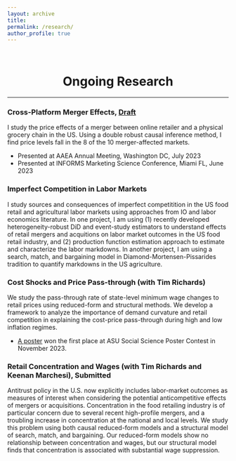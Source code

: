 ```yaml
---
layout: archive
title: 
permalink: /research/
author_profile: true
---
```

<br/> 

<!-- Google Tag Manager (noscript) -->
<noscript><iframe src="https://www.googletagmanager.com/ns.html?id=GTM-PNS829G"
height="0" width="0" style="display:none;visibility:hidden"></iframe></noscript>
<!-- End Google Tag Manager (noscript) -->

# <center> Ongoing Research </center>
- - -

### Cross-Platform Merger Effects, [Draft](https://www.dropbox.com/scl/fi/uqzjcrk5b3hmvkxadktew/Cross_Platforms_Merger_Effects_UP.pdf?rlkey=4wcsohtefba49x4j1scqjnnio&dl=0)
I study the price effects of a merger between online retailer and a physical grocery chain in the US. Using a double robust causal inference method, I find price levels fall in the 8 of the 10 merger-affected markets. 
* Presented at AAEA Annual Meeting, Washington DC, July 2023
* Presented at INFORMS Marketing Science Conference, Miami FL, June 2023


### Imperfect Competition in Labor Markets
I study sources and consequences of imperfect competitition in the US food retail and agricultural labor markets using approaches from IO and labor economics literature. In one project, I am using (1) recently developed heterogeneity-robust DiD and event-study estimators to understand effects of retail mergers and acquitions on labor market outcomes in the US food retail industry, and (2) production function estimation approach to estimate and characterize the labor markdowns. In another project, I am using a search, match, and bargaining model in Diamond-Mortensen-Pissarides tradition to quantify markdowns in the US agriculture. 

### Cost Shocks and Price Pass-through (with Tim Richards)
We study the pass-through rate of state-level minimum wage changes to retail prices using reduced-form and structural methods. We develop a framework to analyze the importance of demand curvature and retail competition in explaining the cost-price pass-through during high and low inflation regimes.
* [A poster](https://issr.asu.edu/Fall_2023_Winners) won the first place at ASU Social Science Poster Contest in November 2023. 

### Retail Concentration and Wages (with Tim Richards and Keenan Marchesi), Submitted
Antitrust policy in the U.S. now explicitly includes labor-market outcomes as measures of interest when considering the potential anticompetitive effects of mergers or acquisitions. Concentration in the food retailing industry is of particular concern due to several recent high-profile mergers, and a troubling increase in concentration at the national and local levels. We study this problem using both causal reduced-form models and a structural model of search, match, and bargaining. Our reduced-form models show no relationship between concentration and wages, but our structural model finds that concentration is associated with substantial wage suppression.

